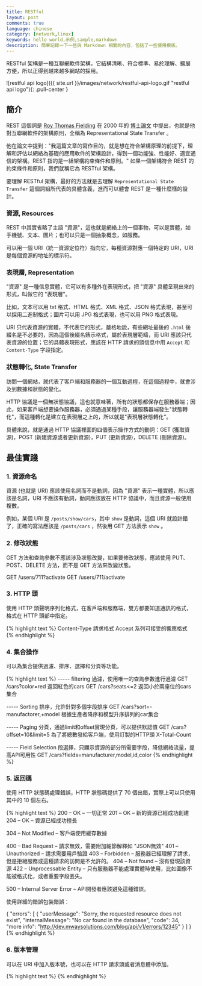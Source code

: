 ```yaml
---
title: RESTful
layout: post
comments: true
language: chinese
category: [network,linux]
keywords: hello world,示例,sample,markdown
description: 簡單記錄一下一些與 Markdown 相關的內容，包括了一些使用模版。
---
```


RESTful 架構是一種互聯網軟件架構，它結構清晰、符合標準、易於理解、擴展方便，所以正得到越來越多網站的採用。

<!-- more -->

<!--
出來好多文章都是說怎麼在RESTful Uri裡使用動詞等等，這些人除了一部分是把文章拿來抄一抄的，其他的其實搞混了REST和RPC的概念了，REST強調資源，RPC強調動作，所以REST的Uri組成為名詞，RPC多為動詞短語。然而它們也並不是完全不相關的兩個東西，本文中的實現就會參考一部分JSON-RPC的設計思想。
-->

![restful api logo]({{ site.url }}/images/network/restful-api-logo.gif "restful api logo"){: .pull-center }

## 簡介

REST 這個詞是 [Roy Thomas Fielding](https://en.wikipedia.org/wiki/Roy_Fielding) 在 2000 年的 [博士論文](http://www.ics.uci.edu/~fielding/pubs/dissertation/top.htm) 中提出，也就是他對互聯網軟件的架構原則，全稱為 Representational State Transfer 。

他在論文中提到："我這篇文章的寫作目的，就是想在符合架構原理的前提下，理解和評估以網絡為基礎的應用軟件的架構設計，得到一個功能強、性能好、適宜通信的架構。REST 指的是一組架構約束條件和原則。" 如果一個架構符合 REST 的約束條件和原則，我們就稱它為 RESTful 架構。

要理解 RESTful 架構，最好的方法就是去理解 `Representational State Transfer` 這個詞組所代表的具體含義，進而可以體會 REST 是一種什麼樣的設計。

### 資源, Resources

REST 中其實省略了主語 "資源"，這也就是網絡上的一個事物，可以是實體，如手機號、文本、圖片；也可以只是一個抽象概念，如服務。

可以用一個 URI（統一資源定位符）指向它，每種資源對應一個特定的 URI，URI 是每個資源的地址的標示符。

### 表現層, Representation

"資源" 是一種信息實體，它可以有多種外在表現形式，把 "資源" 具體呈現出來的形式，叫做它的 "表現層"。

比如，文本可以用 txt 格式、HTML 格式、XML 格式、JSON 格式表現，甚至可以採用二進制格式；圖片可以用 JPG 格式表現，也可以用 PNG 格式表現。

URI 只代表資源的實體，不代表它的形式，嚴格地說，有些網址最後的 `.html` 後綴名是不必要的，因為這個後綴名錶示格式，屬於表現層範疇，而 URI 應該只代表資源的位置；它的具體表現形式，應該在 HTTP 請求的頭信息中用 `Accept` 和 `Content-Type` 字段指定。

### 狀態轉化, State Transfer

訪問一個網站，就代表了客戶端和服務器的一個互動過程，在這個過程中，就會涉及到數據和狀態的變化。

HTTP 協議是一個無狀態協議，這也就意味著，所有的狀態都保存在服務器端；因此，如果客戶端想要操作服務器，必須通過某種手段，讓服務器端發生"狀態轉化"，而這種轉化是建立在表現層之上的，所以就是"表現層狀態轉化"。

具體來說，就是通過 HTTP 協議裡面的四個表示操作方式的動詞：GET (獲取資源)，POST (新建資源或者更新資源)，PUT (更新資源)，DELETE (刪除資源)。





<!--
安全性與冪等性

關於HTTP請求採用的這些個方法，具有兩個基本的特性，即“安全性”和“冪等性”。對於上述7種HTTP方法，GET、HEAD和OPTIONS均被認為是安全的方法，因為它們旨在實現對數據的獲取，並不具有“邊界效應（Side Effect[1]）”。至於其它4個HTTP方法，由於它們會導致服務端資源的變化，所以被認為是不安全的方法。

冪等性（Idempotent）是一個數學上的概念，在這裡表示發送一次和多次請求引起的邊界效應是一致的。在網速不夠快的情況下，客戶端發送一個請求後不能立即得到響應，由於不能確定是否請求是否被成功提交，所以它有可能會再次發送另一個相同的請求，冪等性決定了第二個請求是否有效。

上述3種安全的HTTP方法（GET、HEAD和OPTIONS）均是冪等方法。由於DELETE和PATCH請求操作的是現有的某個資源，所以它們是冪等方法。對於PUT請求，只有在對應資源不存在的情況下服務器才會進行添加操作，否則只作修改操作，所以它也是冪等方法。至於最後一種POST，由於它總是進行添加操作，如果服務器接收到兩次相同的POST操作，將導致兩個相同的資源被創建，所以這是一個非冪等的方法。

當我們在設計Web API的時候，應該儘量根據請求HTTP方法的冪等型來決定處理的邏輯。由於PUT是一個冪等方法，所以攜帶相同資源的PUT請求不應該引起資源的狀態變化，如果我們在資源上附加一個自增長的計數器表示被修改的次數，這實際上就破壞了冪等型。

不過就我個人的觀點來說，在有的場合下針對冪等型要求可以不需要那麼嚴格。舉個例子，我對於我們開發的發部分應用來說，數據表基本上都有一個名為LastUpdatedTime的字段表示記錄最後一次被修改的時間，因為這是為了數據安全審核（Auditing）的需要。在這種情況下，如果接收到一個基於數據修改的PUT請求，我們總是會用提交數據去覆蓋現有的數據，並將當前服務端時間（客戶端時間不可靠）作為字段LastUpdatedTime的值，這實際上也破壞了冪等性。

可能有人說我們可以在真正修改數據之前檢查提交的數據是否與現有數據一致，但是在涉及多個錶鏈接的時候這個“預檢”操作會帶來性能損失，而且針對每個字段的逐一比較也是一個很繁瑣的事情，所以我們一般不作這樣的預檢操作。

七、無狀態性

RESTful只要維護資源的狀態，而不需要維護客戶端的狀態。對於它來說，每次請求都是全新的，它只需要針對本次請求作相應的操作，不需要將本次請求的相關信息記錄下來以便用於後續來自相同客戶端請求的處理。

對於上面我們介紹的RESTful的這些個特性，它們都是要求我們為了滿足這些特徵做點什麼，唯有這個無狀態卻是要求我們不要做什麼，因為HTTP本身就是無狀態的。舉個例子，一個網頁通過調用Web API分頁獲取符合查詢條件的記錄。一般情況下，頁面導航均具有“上一頁”和“下一頁”鏈接用於呈現當前頁的前一頁和後一頁的記錄。那麼現在有兩種實現方式返回上下頁的記錄。

    Web API不僅僅會定義根據具體頁碼的數據查詢定義相關的操作，還會針對“上一頁”和“下一頁”這樣的請求定義單獨的操作。它自身會根據客戶端的Session ID對每次數據返回的頁面在本地進行保存，以便能夠知道上一頁和下一頁具體是哪一頁。
    Web API只會定義根據具體頁碼的數據查詢定義相關的操作，當前返回數據的頁碼由客戶端來維護。

第一種貌似很“智能”，其實就是一種畫蛇添足的作法，因為它破壞了Web API的無狀態性。設計無狀態的Web API不僅僅使Web API自身顯得簡單而精煉，還因減除了針對客戶端的“親和度（Affinty）”使我們可以有效地實施負載均衡，因為只有這樣集群中的每一臺服務器對於每個客戶端才是等效的。

[1] 大部分計算機書籍都將Side Effect翻譯成“副作用”，而我們一般將“副（負）作用”理解為負面的作用，其實計算機領域Side Effect表示的作用無所謂正負，所以我們覺得還是還原其字面的含義“邊界效用”。除此之外，對於GET、HEAD和OPTIONS請求來說，如果服務端需要對它們作日誌、緩存甚至計數操作，嚴格來說這也算是一種Side Effect，但是請求的發送者不對此負責。

[2] 這裡的“兼容”不是指支持由瀏覽器發送的請求，因為通過執行JavaScript腳本可以讓作為宿主的瀏覽器發送任何我們希望的請求，這裡的兼容體現在儘可能地支持瀏覽器訪問我們在地址欄中輸入的URI默認發送的HTTP-GET請求。
-->










## 最佳實踐

### 1. 資源命名

資源 (也就是 URI) 應該使用名詞而不是動詞，因為 "資源" 表示一種實體，所以應該是名詞，URI 不應該有動詞，動詞應該放在 HTTP 協議中，而且資源一般使用複數。

例如，某個 URI 是 `/posts/show/cars`，其中 `show` 是動詞，這個 URI 就設計錯了，正確的寫法應該是 `/posts/cars` ，然後用 GET 方法表示 `show` 。

<!--
使用子資源表達關係
如果一個資源與另外一個資源有關係，使用子資源：
GET /cars/711/drivers/ 返回 car 711的所有司機
GET /cars/711/drivers/4 返回 car 711的4號司機
-->

### 2. 修改狀態

GET 方法和查詢參數不應該涉及狀態改變，如果要修改狀態，應該使用 PUT、POST、DELETE 方法，而不是 GET 方法來改變狀態。

GET /users/711?activate
GET /users/711/activate

### 3. HTTP 頭

使用 HTTP 頭聲明序列化格式，在客戶端和服務端，雙方都要知道通訊的格式，格式在 HTTP 頭部中指定。

{% highlight text %}
Content-Type    請求格式
Accept          系列可接受的響應格式
{% endhighlight %}

### 4. 集合操作

可以為集合提供過濾、排序、選擇和分頁等功能。

{% highlight text %}
----- filtering 過濾，使用唯一的查詢參數進行過濾
GET /cars?color=red                    返回紅色的cars
GET /cars?seats<=2                     返回小於兩座位的cars集合

----- Sorting 排序，允許針對多個字段排序
GET /cars?sort=-manufactorer,+model    根據生產者降序和模型升序排列的car集合

----- Paging 分頁，通過limit和offset實現分頁，可以提供默認值
GET /cars?offset=10&limit=5            為了將總數發給客戶端，使用訂製的HTTP頭 X-Total-Count

----- Field Selection 段選擇，只顯示資源的部分所需要字段，降低網絡流量，提高API可用性
GET /cars?fields=manufacturer,model,id,color
{% endhighlight %}

### 5. 返回碼

使用 HTTP 狀態碼處理錯誤，HTTP 狀態碼提供了 70 個出錯，實際上可以只使用其中的 10 個左右。

{% highlight text %}
200 – OK – 一切正常
201 – OK – 新的資源已經成功創建
204 – OK – 資源已經成功擅長

304 – Not Modified – 客戶端使用緩存數據

400 – Bad Request – 請求無效，需要附加細節解釋如 "JSON無效"
401 – Unauthorized – 請求需要用戶驗證
403 – Forbidden – 服務器已經理解了請求，但是拒絕服務或這種請求的訪問是不允許的。
404 – Not found – 沒有發現該資源
422 – Unprocessable Entity – 只有服務器不能處理實體時使用，比如圖像不能被格式化，或者重要字段丟失。

500 – Internal Server Error – API開發者應該避免這種錯誤。

使用詳細的錯誤包裝錯誤：

{
  "errors": [
   {
    "userMessage": "Sorry, the requested resource does not exist",
    "internalMessage": "No car found in the database",
    "code": 34,
    "more info": "http://dev.mwaysolutions.com/blog/api/v1/errors/12345"
   }
  ]
}
{% endhighlight %}



### 6. 版本管理

可以在 URI 中加入版本號，也可以在 HTTP 請求頭或者消息體中添加。







<!--
RESTful API 設計最佳實踐
http://blog.jobbole.com/41233/


http://www.runoob.com/w3cnote/restful-architecture.html
-->

{% highlight text %}
{% endhighlight %}
